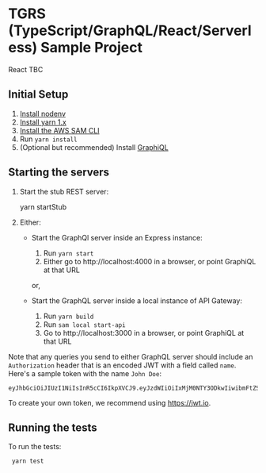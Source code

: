 # TGRS (TypeScript/GraphQL/React/Serverless) Sample Project

React TBC

## Initial Setup

1.  [Install nodenv](https://github.com/nodenv/nodenv#installation)
2.  [Install yarn 1.x](https://classic.yarnpkg.com/en/docs/install)
3.  [Install the AWS SAM CLI](https://docs.aws.amazon.com/serverless-application-model/latest/developerguide/serverless-sam-cli-install.html)
4.  Run `yarn install`
5.  (Optional but recommended) Install [GraphiQL](https://www.electronjs.org/apps/graphiql)

## Starting the servers

1. Start the stub REST server:

   yarn startStub

2. Either:

   - Start the GraphQl server inside an Express instance:

     1. Run `yarn start`
     2. Either go to http://localhost:4000 in a browser, or point GraphiQL at that URL

     or,

   - Start the GraphQL server inside a local instance of API Gateway:

     1. Run `yarn build`
     2. Run `sam local start-api`
     3. Go to http://localhost:3000 in a browser, or point GraphiQL at that URL

Note that any queries you send to either GraphQL server should include an
`Authorization` header that is an encoded JWT with a field called `name`.
Here's a sample token with the name `John Doe`:

```
eyJhbGciOiJIUzI1NiIsInR5cCI6IkpXVCJ9.eyJzdWIiOiIxMjM0NTY3ODkwIiwibmFtZSI6IkpvaG4gRG9lIiwiaWF0IjoxNTE2MjM5MDIyfQ.SflKxwRJSMeKKF2QT4fwpMeJf36POk6yJV_adQssw5c
```

To create your own token, we recommend using https://jwt.io.

## Running the tests

To run the tests:

     yarn test

